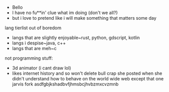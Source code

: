 - Bello
- I have no fu**in' clue what im doing (don't we all?)
- but i love to pretend like i will make something that matters some day

lang tierlist out of boredom

- langs that are slightly enjoyable~rust, python, gdscript, kotlin
- langs i despise~java, c++
- langs that are meh~c

not programming stuff:
- 3d animator (i cant draw lol)
- likes internet history and so won't delete bull crap she posted when she didn't understand how to behave on the world wide web except that one jarvis fork asdfgbjkshadbvfjhmsbcjhvbzmxcvzmnb
